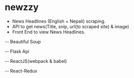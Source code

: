 # newzzy

* News Headlines (English + Nepali) scraping.
* API to get news(Title, snip, url(to scraped site) & image)
* Front End to view News Headlines.

-- Beautiful Soup

-- Flask Api

-- ReactJS(webpack & babel)

-- React-Redux
